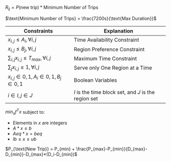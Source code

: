 $R_{ij}=P(\text{new trip}) * \text{Minimum Number of Trips}$



$\text{Minimum Number of Trips} = \frac{7200s}{\text{Max Duration}}$



| Constraints                              | Explanation                              |
| ---------------------------------------- | ---------------------------------------- |
| $x_{i,j} \leq A_i, \forall i,j$          | Time Availability Constraint             |
| $x_{i,j} \leq B_j, \forall i,j$          | Region Preference Constraint             |
| $\sum_{i,j} x_{i,j}\leq T_{max},\forall i,j$ | Maximum Time Constraint                  |
| $\sum_j x_{i,j} \leq 1, \forall i,j$     | Serve only One Region at a Time          |
| $x_{i,j}\in {0,1}, A_i \in{0,1}, B_j \in{0,1}$ | Boolean Variables                        |
| $i\in I, j\in J$                         | $I$ is the time block set, and $J$ is the region set |



$min_x f^T x$ subject to:

- Elements in $x$ are integers
- $A*x\leq b$
- $Aeq*x = beq$
- $lb \leq x \leq ub$



$P_{\text{New Trip}} = P_{min} + \frac{P_{max}-P_{min}}{D_{max}-D_{min}}-D_{max}*(D_i-D_{min})$






